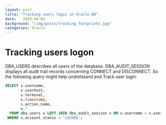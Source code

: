 ```yaml
---   
layout: post
title: "Tracking users login in Oracle DB"
date:   2020-04-04
background: "/img/posts/tracking_footprints.jpg"
categories: Oracle
---   
```

# Tracking users logon

DBA_USERS describes all users of the database.
DBA_AUDIT_SESSION displays all audit trail records concerning CONNECT and DISCONNECT.
So the following query might help undretstand and Track user login:

``` sql
SELECT s.username,
       s.userhost,
       s.terminal,
       s.timestamp,
       s.action_name,
       u.*
  FROM dba_users u LEFT JOIN dba_audit_session s ON u.username = s.username
 WHERE u.account_status = 'LOCKED';
 
```
